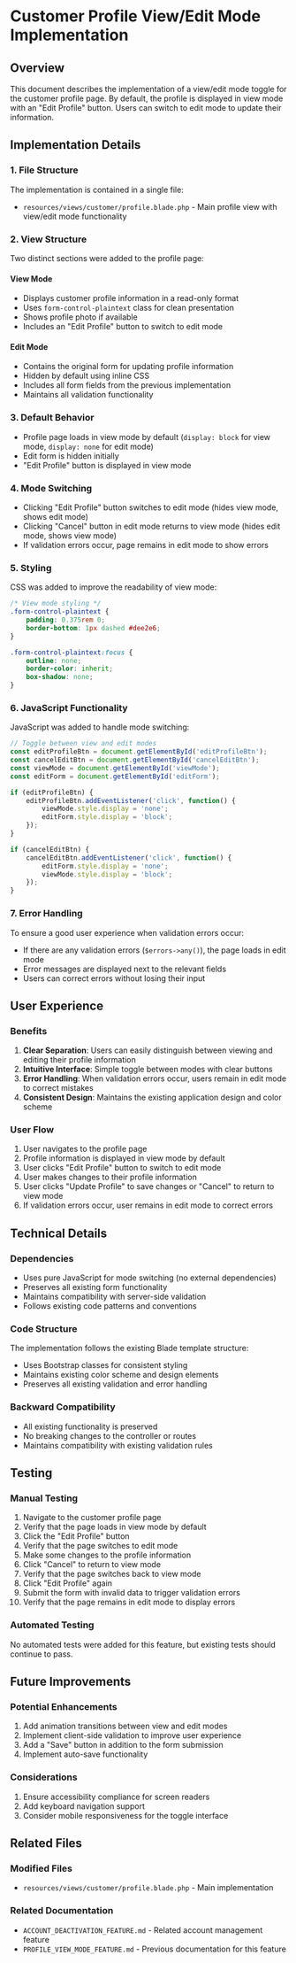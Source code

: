 # Customer Profile View/Edit Mode Implementation

## Overview
This document describes the implementation of a view/edit mode toggle for the customer profile page. By default, the profile is displayed in view mode with an "Edit Profile" button. Users can switch to edit mode to update their information.

## Implementation Details

### 1. File Structure
The implementation is contained in a single file:
- `resources/views/customer/profile.blade.php` - Main profile view with view/edit mode functionality

### 2. View Structure
Two distinct sections were added to the profile page:

#### View Mode
- Displays customer profile information in a read-only format
- Uses `form-control-plaintext` class for clean presentation
- Shows profile photo if available
- Includes an "Edit Profile" button to switch to edit mode

#### Edit Mode
- Contains the original form for updating profile information
- Hidden by default using inline CSS
- Includes all form fields from the previous implementation
- Maintains all validation functionality

### 3. Default Behavior
- Profile page loads in view mode by default (`display: block` for view mode, `display: none` for edit mode)
- Edit form is hidden initially
- "Edit Profile" button is displayed in view mode

### 4. Mode Switching
- Clicking "Edit Profile" button switches to edit mode (hides view mode, shows edit mode)
- Clicking "Cancel" button in edit mode returns to view mode (hides edit mode, shows view mode)
- If validation errors occur, page remains in edit mode to show errors

### 5. Styling
CSS was added to improve the readability of view mode:
```css
/* View mode styling */
.form-control-plaintext {
    padding: 0.375rem 0;
    border-bottom: 1px dashed #dee2e6;
}

.form-control-plaintext:focus {
    outline: none;
    border-color: inherit;
    box-shadow: none;
}
```

### 6. JavaScript Functionality
JavaScript was added to handle mode switching:
```javascript
// Toggle between view and edit modes
const editProfileBtn = document.getElementById('editProfileBtn');
const cancelEditBtn = document.getElementById('cancelEditBtn');
const viewMode = document.getElementById('viewMode');
const editForm = document.getElementById('editForm');

if (editProfileBtn) {
    editProfileBtn.addEventListener('click', function() {
        viewMode.style.display = 'none';
        editForm.style.display = 'block';
    });
}

if (cancelEditBtn) {
    cancelEditBtn.addEventListener('click', function() {
        editForm.style.display = 'none';
        viewMode.style.display = 'block';
    });
}
```

### 7. Error Handling
To ensure a good user experience when validation errors occur:
- If there are any validation errors (`$errors->any()`), the page loads in edit mode
- Error messages are displayed next to the relevant fields
- Users can correct errors without losing their input

## User Experience

### Benefits
1. **Clear Separation**: Users can easily distinguish between viewing and editing their profile information
2. **Intuitive Interface**: Simple toggle between modes with clear buttons
3. **Error Handling**: When validation errors occur, users remain in edit mode to correct mistakes
4. **Consistent Design**: Maintains the existing application design and color scheme

### User Flow
1. User navigates to the profile page
2. Profile information is displayed in view mode by default
3. User clicks "Edit Profile" button to switch to edit mode
4. User makes changes to their profile information
5. User clicks "Update Profile" to save changes or "Cancel" to return to view mode
6. If validation errors occur, user remains in edit mode to correct errors

## Technical Details

### Dependencies
- Uses pure JavaScript for mode switching (no external dependencies)
- Preserves all existing form functionality
- Maintains compatibility with server-side validation
- Follows existing code patterns and conventions

### Code Structure
The implementation follows the existing Blade template structure:
- Uses Bootstrap classes for consistent styling
- Maintains existing color scheme and design elements
- Preserves all existing validation and error handling

### Backward Compatibility
- All existing functionality is preserved
- No breaking changes to the controller or routes
- Maintains compatibility with existing validation rules

## Testing

### Manual Testing
1. Navigate to the customer profile page
2. Verify that the page loads in view mode by default
3. Click the "Edit Profile" button
4. Verify that the page switches to edit mode
5. Make some changes to the profile information
6. Click "Cancel" to return to view mode
7. Verify that the page switches back to view mode
8. Click "Edit Profile" again
9. Submit the form with invalid data to trigger validation errors
10. Verify that the page remains in edit mode to display errors

### Automated Testing
No automated tests were added for this feature, but existing tests should continue to pass.

## Future Improvements

### Potential Enhancements
1. Add animation transitions between view and edit modes
2. Implement client-side validation to improve user experience
3. Add a "Save" button in addition to the form submission
4. Implement auto-save functionality

### Considerations
1. Ensure accessibility compliance for screen readers
2. Add keyboard navigation support
3. Consider mobile responsiveness for the toggle interface

## Related Files

### Modified Files
- `resources/views/customer/profile.blade.php` - Main implementation

### Related Documentation
- `ACCOUNT_DEACTIVATION_FEATURE.md` - Related account management feature
- `PROFILE_VIEW_MODE_FEATURE.md` - Previous documentation for this feature